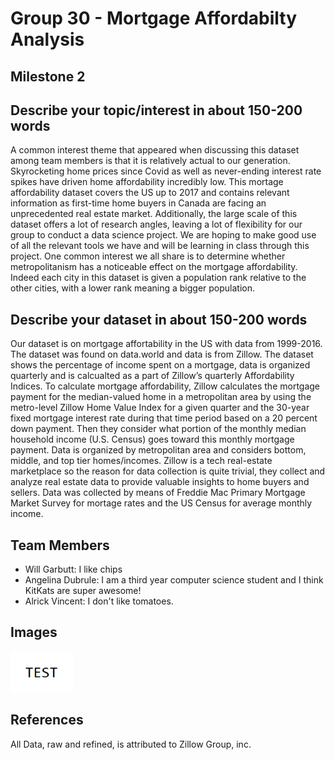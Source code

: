 # Group 30 - Mortgage Affordabilty Analysis

## Milestone 2

## Describe your topic/interest in about 150-200 words

A common interest theme that appeared when discussing this dataset among team members is that it is relatively actual to our generation. Skyrocketing home prices since Covid as well as never-ending interest rate spikes have driven home affordability incredibly low. This mortage affordability dataset covers the US up to 2017 and contains relevant information as first-time home buyers in Canada are facing an unprecedented real estate market. Additionally, the large scale of this dataset offers a lot of research angles, leaving a lot of flexibility for our group to conduct a data science project. We are hoping to make good use of all the relevant tools we have and will be learning in class through this project. One common interest we all share is to determine whether metropolitanism has a noticeable effect on the mortgage affordability. Indeed each city in this dataset is given a population rank relative to the other cities, with a lower rank meaning a bigger population.

## Describe your dataset in about 150-200 words

Our dataset is on mortgage affortability in the US with data from 1999-2016. The dataset was found on data.world and data is from Zillow. The dataset shows the percentage of income spent on a mortgage, data is organized quarterly and is calcualted as a part of Zillow’s quarterly Affordability Indices. To calculate mortgage affordability, Zillow calculates the mortgage payment for the median-valued home in a metropolitan area by using the metro-level Zillow Home Value Index for a given quarter and the 30-year fixed mortgage interest rate during that time period based on a 20 percent down payment. Then they consider what portion of the monthly median household income (U.S. Census) goes toward this monthly mortgage payment. Data is organized by metropolitan area and considers bottom, middle, and top tier homes/incomes. Zillow is a tech real-estate marketplace so the reason for data collection is quite trivial, they collect and analyze real estate data to provide valuable insights to home buyers and sellers. Data was collected by means of Freddie Mac Primary Mortgage Market Survey for mortage rates and the US Census for average monthly income. 

## Team Members

- Will Garbutt: I like chips 
- Angelina Dubrule: I am a third year computer science student and I think KitKats are super awesome!
- Alrick Vincent: I don't like tomatoes.

## Images

<img src ="images/test.png" width="100px">

## References

All Data, raw and refined, is attributed to Zillow Group, inc.



